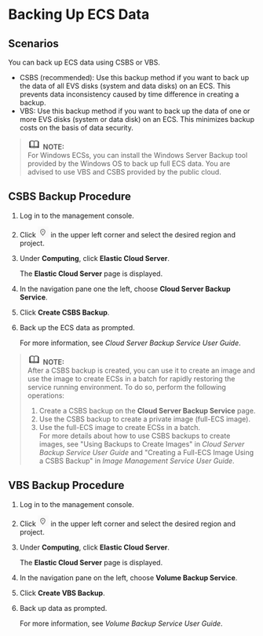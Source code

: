 # Backing Up ECS Data<a name="EN-US_TOPIC_0096304614"></a>

## Scenarios<a name="section5441517105316"></a>

You can back up ECS data using CSBS or VBS.

-   CSBS \(recommended\): Use this backup method if you want to back up the data of all EVS disks \(system and data disks\) on an ECS. This prevents data inconsistency caused by time difference in creating a backup.
-   VBS: Use this backup method if you want to back up the data of one or more EVS disks \(system or data disk\) on an ECS. This minimizes backup costs on the basis of data security.

>![](public_sys-resources/icon-note.gif) **NOTE:**   
>For Windows ECSs, you can install the Windows Server Backup tool provided by the Windows OS to back up full ECS data. You are advised to use VBS and CSBS provided by the public cloud.  

## CSBS Backup Procedure<a name="section55131850105514"></a>

1.  Log in to the management console.
2.  Click  ![](figures/icon-region-0.png)  in the upper left corner and select the desired region and project.
3.  Under  **Computing**, click  **Elastic Cloud Server**.

    The  **Elastic Cloud Server**  page is displayed.

4.  In the navigation pane one the left, choose  **Cloud Server Backup Service**.
5.  Click  **Create CSBS Backup**.
6.  Back up the ECS data as prompted.

    For more information, see  _Cloud Server Backup Service User Guide_.


>![](public_sys-resources/icon-note.gif) **NOTE:**   
>After a CSBS backup is created, you can use it to create an image and use the image to create ECSs in a batch for rapidly restoring the service running environment. To do so, perform the following operations:  
>1.  Create a CSBS backup on the  **Cloud Server Backup Service**  page.  
>2.  Use the CSBS backup to create a private image \(full-ECS image\).  
>3.  Use the full-ECS image to create ECSs in a batch.  
>For more details about how to use CSBS backups to create images, see "Using Backups to Create Images" in  _Cloud Server Backup Service User Guide_  and "Creating a Full-ECS Image Using a CSBS Backup" in  _Image Management Service User Guide_.  

## VBS Backup Procedure<a name="section16144163518523"></a>

1.  Log in to the management console.
2.  Click  ![](figures/icon-region-0.png)  in the upper left corner and select the desired region and project.
3.  Under  **Computing**, click  **Elastic Cloud Server**.

    The  **Elastic Cloud Server**  page is displayed.

4.  In the navigation pane on the left, choose  **Volume Backup Service**.
5.  Click  **Create VBS Backup**.
6.  Back up data as prompted.

    For more information, see  _Volume Backup Service User Guide_.


